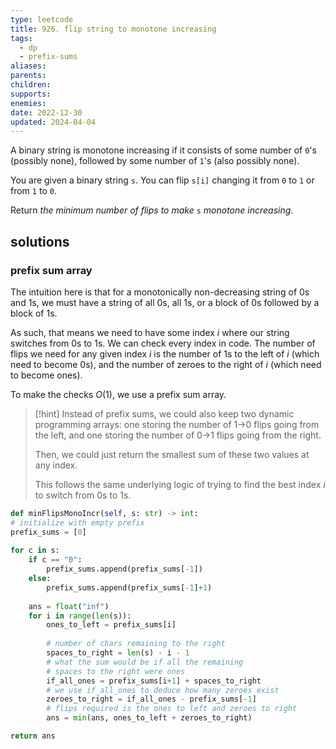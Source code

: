 ```yaml
---
type: leetcode
title: 926. flip string to monotone increasing
tags:
  - dp
  - prefix-sums
aliases: 
parents: 
children: 
supports: 
enemies: 
date: 2022-12-30
updated: 2024-04-04
---
```


A binary string is monotone increasing if it consists of some number of `0`'s (possibly none), followed by some number of `1`'s (also possibly none).

You are given a binary string `s`. You can flip `s[i]` changing it from `0` to `1` or from `1` to `0`.

Return _the minimum number of flips to make_ `s` _monotone increasing_.

## solutions

### prefix sum array

The intuition here is that for a monotonically non-decreasing string of 0s and 1s, we must have a string of all 0s, all 1s, or a block of 0s followed by a block of 1s.

As such, that means we need to have some index $i$ where our string switches from 0s to 1s. We can check every index in code. The number of flips we need for any given index $i$ is the number of 1s to the left of $i$ (which need to become 0s), and the number of zeroes to the right of $i$ (which need to become ones).

To make the checks $O(1)$, we use a prefix sum array.


> [!hint]
> Instead of prefix sums, we could also keep two dynamic programming arrays: one storing the number of 1->0 flips going from the left, and one storing the number of 0->1 flips going from the right.
>
> Then, we could just return the smallest sum of these two values at any index.
>
> This follows the same underlying logic of trying to find the best index $i$ to switch from 0s to 1s.

```python
def minFlipsMonoIncr(self, s: str) -> int:
# initialize with empty prefix
prefix_sums = [0]
  
for c in s:
	if c == "0":
		prefix_sums.append(prefix_sums[-1])
	else:
		prefix_sums.append(prefix_sums[-1]+1)
  
	ans = float("inf")
	for i in range(len(s)):
		ones_to_left = prefix_sums[i]
  
		# number of chars remaining to the right
		spaces_to_right = len(s) - i - 1
		# what the sum would be if all the remaining
		# spaces to the right were ones
		if_all_ones = prefix_sums[i+1] + spaces_to_right
		# we use if_all_ones to deduce how many zeroes exist
		zeroes_to_right = if_all_ones - prefix_sums[-1]
		# flips required is the ones to left and zeroes to right
		ans = min(ans, ones_to_left + zeroes_to_right)

return ans
```
